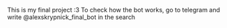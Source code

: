 This is my final project :3
To check how the bot works, go to telegram and write @alexskrypnick_final_bot in the search
